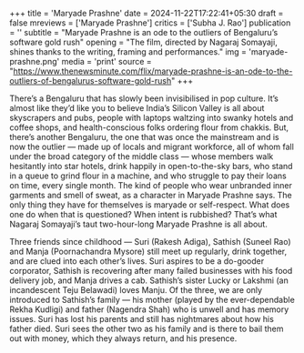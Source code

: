 +++
title = 'Maryade Prashne'
date = 2024-11-22T17:22:41+05:30
draft = false
mreviews = ['Maryade Prashne']
critics = ['Subha J. Rao']
publication = ''
subtitle = "Maryade Prashne is an ode to the outliers of Bengaluru’s software gold rush"
opening = "The film, directed by Nagaraj Somayaji, shines thanks to the writing, framing and performances."
img = 'maryade-prashne.png'
media = 'print'
source = "https://www.thenewsminute.com/flix/maryade-prashne-is-an-ode-to-the-outliers-of-bengalurus-software-gold-rush"
+++

There’s a Bengaluru that has slowly been invisibilised in pop culture. It’s almost like they’d like you to believe India’s Silicon Valley is all about skyscrapers and pubs, people with laptops waltzing into swanky hotels and coffee shops, and health-conscious folks ordering flour from chakkis. But, there’s another Bengaluru, the one that was once the mainstream and is now the outlier — made up of locals and migrant workforce, all of whom fall under the broad category of the middle class — whose members walk hesitantly into star hotels, drink happily in open-to-the-sky bars, who stand in a queue to grind flour in a machine, and who struggle to pay their loans on time, every single month. The kind of people who wear unbranded inner garments and smell of sweat, as a character in Maryade Prashne says. The only thing they have for themselves is maryade or self-respect. What does one do when that is questioned? When intent is rubbished? That’s what Nagaraj Somayaji’s taut two-hour-long Maryade Prashne is all about.

Three friends since childhood — Suri (Rakesh Adiga), Sathish (Suneel Rao) and Manja (Poornachandra Mysore) still meet up regularly, drink together, and are clued into each other’s lives. Suri aspires to be a do-gooder corporator, Sathish is recovering after many failed businesses with his food delivery job, and Manja drives a cab. Sathish’s sister Lucky or Lakshmi (an incandescent Teju Belawadi) loves Manju. Of the three, we are only introduced to Sathish’s family — his mother (played by the ever-dependable Rekha Kudligi) and father (Nagendra Shah) who is unwell and has memory issues. Suri has lost his parents and still has nightmares about how his father died. Suri sees the other two as his family and is there to bail them out with money, which they always return, and his presence.
